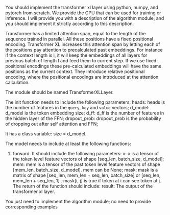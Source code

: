 You should implement the transformer xl layer using python, numpy, and pytorch from scratch. We provide the GPU that can be used for training or inference.
I will provide you with a description of the algorithm module, and you should implement it strictly according to this description. 


Transformer has a limited attention span, equal to the length of the sequence trained in parallel. All these positions have a fixed positional encoding. Transformer XL increases this attention span by letting each of the positions pay attention to precalculated past embeddings. For instance if the context length is l, it will keep the embeddings of all layers for previous batch of length l and feed them to current step. If we use fixed-positional encodings these pre-calculated embeddings will have the same positions as the current context. They introduce relative positional encoding, where the positional encodings are introduced at the attention calculation. 

The module should be named TransformerXLLayer.

The init function needs to include the following parameters:
heads: heads is the number of features in the `query`, `key` and `value` vectors;
d_model: d_model is the token embedding size;
d_ff: d_ff is the number of features in the hidden layer of the FFN;
dropout_prob: dropout_prob is the probability of dropping out after self attention and FFN;

It has a class variable: size = d_model.

The model needs to include at least the following functions:
1. forward. It should include the following parameters:
x: x is a tensor of the token level feature vectors of shape [seq_len, batch_size, d_model];
mem: mem is a tensor of the past token level feature vectors of shape [mem_len, batch_size, d_model]. mem can be None;
mask: mask is a matrix of shape [seq_len, mem_len + seq_len, batch_size] or [seq_len, mem_len + seq_len, 1] . mask[i, j] is true if token at i can see token at j.
The return of the function should include:
result: The output of the transformer xl layer.

You just need to implement the algorithm module; no need to provide corresponding examples